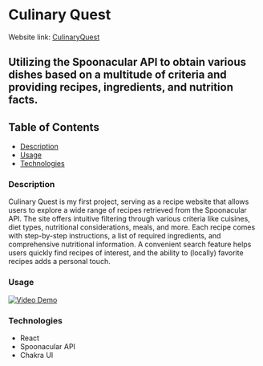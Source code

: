 # Culinary Quest

Website link:
[CulinaryQuest](https://6543d041daa3b316374267b6--earnest-unicorn-dc17a8.netlify.app/)

## Utilizing the Spoonacular API to obtain various dishes based on a multitude of criteria and providing recipes, ingredients, and nutrition facts.

## Table of Contents

- [Description](#description)
- [Usage](#usage)
- [Technologies](#technologies)

### Description

Culinary Quest is my first project, serving as a recipe website that allows users to explore a wide range of recipes retrieved from the Spoonacular API. The site offers intuitive filtering through various criteria like cuisines, diet types, nutritional considerations, meals, and more. Each recipe comes with step-by-step instructions, a list of required ingredients, and comprehensive nutritional information. A convenient search feature helps users quickly find recipes of interest, and the ability to (locally) favorite recipes adds a personal touch.

### Usage

[![Video Demo](https://img.youtube.com/vi/pjeq0Pcm_-g/0.jpg)](https://www.youtube.com/watch?v=pjeq0Pcm_-g)

### Technologies

- React
- Spoonacular API
- Chakra UI
